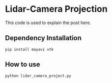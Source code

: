 # Lidar-Camera Projection
This code is used to explain the post here.

## Dependency Installation
```
pip install mayavi vtk
```

## How to use
```
python lidar_camera_project.py
```